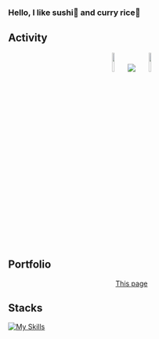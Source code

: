 ### Hello, I like sushi🍣 and curry rice🍛

## Activity

<div align="center">
  <img src="https://github.com/user-attachments/assets/d15edaee-eacc-43a1-a0d4-92010cf0e2e4" width=10%, heigt=10%>
  
  <a>
    <img src=https://github-readme-stats.vercel.app/api/top-langs/?username=CrazyHuman00&layout=compact>
  </a>
  
  <img src="https://github.com/user-attachments/assets/d15edaee-eacc-43a1-a0d4-92010cf0e2e4" width=10%, heigt=10%>
</div>

## Portfolio
<div align="center">
  <a href="https://asakurashi.notion.site/bb6e1ec8e967413c9eea629d65eba9e1">This page</a>
</div>

## Stacks
[![My Skills](https://skillicons.dev/icons?i=html,css,js,react,typescript,go,py,flask,fastapi,java,flutter,dart,c,cs,unity,arduino,figma,opencv,raspberrypi,matlab,firebase,cloudflare&theme=dark)](https://skillicons.dev)

<br><br>
